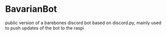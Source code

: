 # BavarianBot
public version of a barebones discord bot based on discord.py, mainly used to push updates of the bot to the raspi

